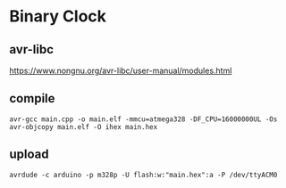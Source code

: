 # Binary Clock

## avr-libc

https://www.nongnu.org/avr-libc/user-manual/modules.html

## compile

    avr-gcc main.cpp -o main.elf -mmcu=atmega328 -DF_CPU=16000000UL -Os
    avr-objcopy main.elf -O ihex main.hex

## upload

    avrdude -c arduino -p m328p -U flash:w:"main.hex":a -P /dev/ttyACM0

